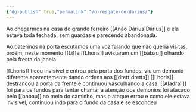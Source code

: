 ```yaml
---
{"dg-publish":true,"permalink":"/o-resgate-de-darius/"}
---
```

Ao chegarmos na casa do grande ferreiro [[Anão Dárius|Dárius]] e ela estava toda fechada, sem guardas e parecendo abandonada.

Ao batermos na porta escutamos uma voz falando que não queria visitas, proém, neste momento [[Li]]e [[Lhoris]] avistaram um [[babau]] olhando pela fresta da janela

[[Lhoris]] ficou invisível e entrou pela porta dos fundos.
viu um demonio diferente aparentemente dando ordens aos [[drett|dretts]]
[[Lhoris]] destrancou a porta da frente e continuou vasculhando a casa.
[[Aladrail]] foi para os fundos para tentar chamar a atenção dos demonios foi atacado pelo [[babau]] no meio do caminho, mas o ataque errou e como ele estava invisivel, continuou indo para o fundo da casa e se escondeu
